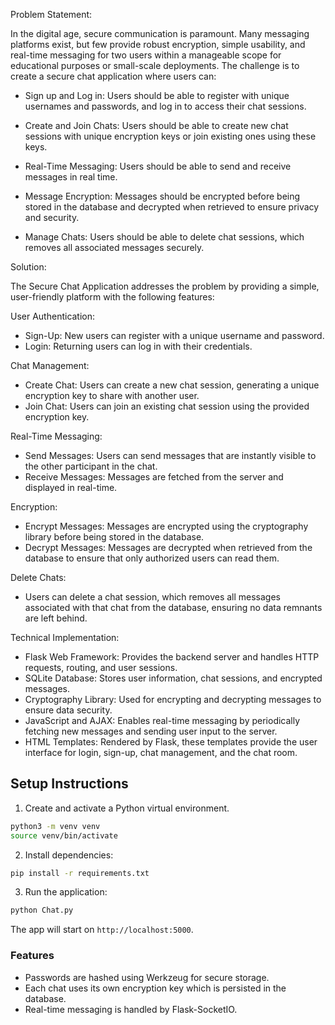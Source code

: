 Problem Statement:

In the digital age, secure communication is paramount. Many messaging platforms exist, but few provide robust encryption, simple usability, and real-time messaging for two users within a manageable scope for educational purposes or small-scale deployments. The challenge is to create a secure chat application where users can:

* Sign up and Log in: Users should be able to register with unique usernames and passwords, and log in to access their chat sessions.

* Create and Join Chats: Users should be able to create new chat sessions with unique encryption keys or join existing ones using these keys.

* Real-Time Messaging: Users should be able to send and receive messages in real time.

* Message Encryption: Messages should be encrypted before being stored in the database and decrypted when retrieved to ensure privacy and security.

* Manage Chats: Users should be able to delete chat sessions, which removes all associated messages securely.

Solution:

The Secure Chat Application addresses the problem by providing a simple, user-friendly platform with the following features:

User Authentication:

* Sign-Up: New users can register with a unique username and password.
* Login: Returning users can log in with their credentials.

Chat Management:

* Create Chat: Users can create a new chat session, generating a unique encryption key to share with another user.
* Join Chat: Users can join an existing chat session using the provided encryption key.

Real-Time Messaging:

* Send Messages: Users can send messages that are instantly visible to the other participant in the chat.
* Receive Messages: Messages are fetched from the server and displayed in real-time.

Encryption:

* Encrypt Messages: Messages are encrypted using the cryptography library before being stored in the database.
* Decrypt Messages: Messages are decrypted when retrieved from the database to ensure that only authorized users can read them.

Delete Chats:

* Users can delete a chat session, which removes all messages associated with that chat from the database, ensuring no data remnants are left behind.

Technical Implementation:

* Flask Web Framework: Provides the backend server and handles HTTP requests, routing, and user sessions.
* SQLite Database: Stores user information, chat sessions, and encrypted messages.
* Cryptography Library: Used for encrypting and decrypting messages to ensure data security.
* JavaScript and AJAX: Enables real-time messaging by periodically fetching new messages and sending user input to the server.
* HTML Templates: Rendered by Flask, these templates provide the user interface for login, sign-up, chat management, and the chat room.

## Setup Instructions

1. Create and activate a Python virtual environment.

```bash
python3 -m venv venv
source venv/bin/activate
```

2. Install dependencies:

```bash
pip install -r requirements.txt
```

3. Run the application:

```bash
python Chat.py
```

The app will start on `http://localhost:5000`.

### Features
- Passwords are hashed using Werkzeug for secure storage.
- Each chat uses its own encryption key which is persisted in the database.
- Real-time messaging is handled by Flask-SocketIO.

